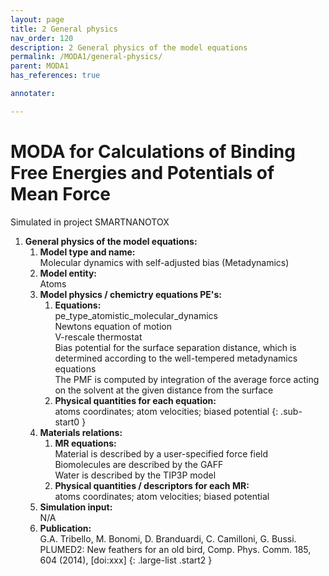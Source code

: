```yaml
---
layout: page
title: 2 General physics
nav_order: 120
description: 2 General physics of the model equations
permalink: /MODA1/general-physics/
parent: MODA1
has_references: true

annotater:

---
```


# MODA for Calculations of Binding Free Energies and Potentials of Mean Force
Simulated in project SMARTNANOTOX

1. __General physics of the model equations:__
    1. __Model type and name:__<br>
        Molecular dynamics with self-adjusted bias (Metadynamics)
    2. __Model entity:__<br>
       Atoms
    3. __Model physics / chemictry equations PE's:__
        1. __Equations:__<br>
            pe_type_atomistic_molecular_dynamics<br>
            Newtons equation of motion<br>
            V-rescale thermostat<br>
            Bias potential for the surface separation distance, which is determined according to the well-tempered metadynamics equations<br>
            The PMF is computed by integration of the average force acting on the solvent at the given distance from the surface<br>
        2. __Physical quantities for each equation:__<br>
            atoms coordinates; atom velocities; biased potential
    {: .sub-start0 }
    4. __Materials relations:__
        1. __MR equations:__<br>
            Material is described by a user-specified force field<br>
            Biomolecules are described by the GAFF<br>
            Water is described by the TIP3P model
        2. __Physical quantities / descriptors for each MR:__<br>
            atoms coordinates; atom velocities; biased potential
    5. __Simulation input:__<br>
        N/A
    6. __Publication:__<br>
        G.A. Tribello, M. Bonomi, D. Branduardi, C. Camilloni, G. Bussi. PLUMED2: New feathers for an old bird, Comp. Phys. Comm. 185, 604 (2014), [doi:xxx]
{: .large-list .start2 }
